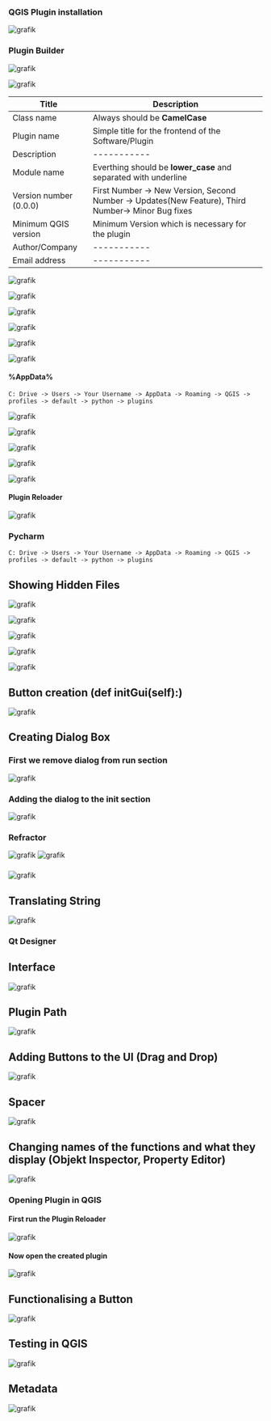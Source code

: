 ### QGIS Plugin installation

![grafik](https://github.com/Hamidrezaostadabbas/FOSS4G_Asia_2023/assets/104430434/a549805f-6c1d-400f-a7d8-70fe98cd0cad)

### Plugin Builder

![grafik](https://github.com/Hamidrezaostadabbas/FOSS4G_Asia_2023/assets/104430434/e5367ac0-7f40-4b5f-9ef0-a2724891142c)

![grafik](https://github.com/Hamidrezaostadabbas/FOSS4G_Asia_2023/assets/104430434/8db5419e-1dbd-48b9-8997-623c16a10feb)


|Title|Description|
|------|-----------|
|Class name|Always should be **CamelCase**|
|Plugin name|Simple title for the frontend of the Software/Plugin|
|Description|-----------|
|Module name|Everthing should be **lower_case** and separated with underline|
|Version number (0.0.0)| First Number -> New Version, Second Number -> Updates(New Feature), Third Number-> Minor Bug fixes|
|Minimum QGIS version| Minimum Version which is necessary for the plugin|
|Author/Company|-----------|
|Email address|-----------|


![grafik](https://github.com/Hamidrezaostadabbas/FOSS4G_Asia_2023/assets/104430434/fbe5b7c7-69c8-4710-b090-223a83862bc1)

![grafik](https://github.com/Hamidrezaostadabbas/FOSS4G_Asia_2023/assets/104430434/e9ef1079-6859-47e2-8afb-b0fc0f15863f)

![grafik](https://github.com/Hamidrezaostadabbas/FOSS4G_Asia_2023/assets/104430434/394bbaa0-24ca-4017-9091-fdc27e15e3d9)

![grafik](https://github.com/Hamidrezaostadabbas/FOSS4G_Asia_2023/assets/104430434/c5c52005-f856-4962-9204-eb2b97a7de7a)

![grafik](https://github.com/Hamidrezaostadabbas/FOSS4G_Asia_2023/assets/104430434/27d3fb23-e832-4352-8071-3c11dfd5e022)

![grafik](https://github.com/Hamidrezaostadabbas/FOSS4G_Asia_2023/assets/104430434/1a931d72-ace6-4819-b4e4-f22c6768273c)

#### %AppData%

```
C: Drive -> Users -> Your Username -> AppData -> Roaming -> QGIS -> profiles -> default -> python -> plugins
```
![grafik](https://github.com/Hamidrezaostadabbas/FOSS4G_Asia_2023/assets/104430434/7a91acf4-e2bc-41f0-8128-91bdd3ac9946)

![grafik](https://github.com/Hamidrezaostadabbas/FOSS4G_Asia_2023/assets/104430434/6b07d05c-cd41-4252-9032-fe8dd4f7e39c)

![grafik](https://github.com/Hamidrezaostadabbas/FOSS4G_Asia_2023/assets/104430434/af5f9977-a943-4f96-b28e-eff2dc678a04)

![grafik](https://github.com/Hamidrezaostadabbas/FOSS4G_Asia_2023/assets/104430434/e7c136aa-c5c7-4fd4-a142-1939bc447ded)

![grafik](https://github.com/Hamidrezaostadabbas/FOSS4G_Asia_2023/assets/104430434/822f0cee-3b23-4b6c-9f30-041fd87ca461)

#### Plugin Reloader

![grafik](https://github.com/Hamidrezaostadabbas/FOSS4G_Asia_2023/assets/104430434/0d8d41f4-a48a-4c57-b459-09395791737c)

### Pycharm

```
C: Drive -> Users -> Your Username -> AppData -> Roaming -> QGIS -> profiles -> default -> python -> plugins
```

## Showing Hidden Files

![grafik](https://github.com/Hamidrezaostadabbas/FOSS4G_Asia_2023/assets/104430434/a15c3b16-6849-4a8f-bdd2-8724645c58ca)

![grafik](https://github.com/Hamidrezaostadabbas/FOSS4G_Asia_2023/assets/104430434/2fc6916f-9277-4f5d-83f0-e8294ba86753)

![grafik](https://github.com/Hamidrezaostadabbas/FOSS4G_Asia_2023/assets/104430434/a568139a-453d-45ca-9f35-75d214f28f56)

![grafik](https://github.com/Hamidrezaostadabbas/FOSS4G_Asia_2023/assets/104430434/9202adba-7d8b-40ac-9235-047f5bf442c9)

![grafik](https://github.com/Hamidrezaostadabbas/FOSS4G_Asia_2023/assets/104430434/bcf6aa97-9f19-4d52-9274-004d274d9970)

## Button creation (def initGui(self):)

![grafik](https://github.com/Hamidrezaostadabbas/FOSS4G_Asia_2023/assets/104430434/b4f47df9-1371-488d-a798-3654f6cee0ef)

## Creating Dialog Box
### First we remove dialog from run section

![grafik](https://github.com/Hamidrezaostadabbas/FOSS4G_Asia_2023/assets/104430434/9b138204-203e-498e-a13a-059b47319c43)

### Adding the dialog to the __init__ section

![grafik](https://github.com/Hamidrezaostadabbas/FOSS4G_Asia_2023/assets/104430434/9e1dae8b-f0a1-4f65-8d2f-ab449d2d6803)

### Refractor

![grafik](https://github.com/Hamidrezaostadabbas/FOSS4G_Asia_2023/assets/104430434/27d8be64-c9a2-4ca8-bfbf-cd5c97d2b490)
![grafik](https://github.com/Hamidrezaostadabbas/FOSS4G_Asia_2023/assets/104430434/6dbbe0fc-3a66-4221-a9e6-3c38dcb607e7)

### 
![grafik](https://github.com/Hamidrezaostadabbas/FOSS4G_Asia_2023/assets/104430434/9bfc02c5-2cf7-4b64-9110-368f34aeedd9)


## Translating String

![grafik](https://github.com/Hamidrezaostadabbas/FOSS4G_Asia_2023/assets/104430434/6cccd870-7b58-44d5-8890-0a9e6824c0a2)

### Qt Designer

## Interface
![grafik](https://github.com/Hamidrezaostadabbas/FOSS4G_Asia_2023/assets/104430434/cbdcdd26-3f53-40a5-a2c8-92f2577d745b)

## Plugin Path
![grafik](https://github.com/Hamidrezaostadabbas/FOSS4G_Asia_2023/assets/104430434/2f6f6c11-1dc1-4ee5-9122-067bd316daba)

## Adding Buttons to the UI (Drag and Drop)
![grafik](https://github.com/Hamidrezaostadabbas/FOSS4G_Asia_2023/assets/104430434/d43d09eb-2eec-45ed-aac6-100b4492fad7)

## Spacer
![grafik](https://github.com/Hamidrezaostadabbas/FOSS4G_Asia_2023/assets/104430434/7ee6fcf5-945f-4b52-8b1e-37c9c6d73479)

## Changing names of the functions and what they display (Objekt Inspector, Property Editor)
![grafik](https://github.com/Hamidrezaostadabbas/FOSS4G_Asia_2023/assets/104430434/b3d6f3b2-bca5-4571-b449-d60a4c4c630e)

### Opening Plugin in QGIS
#### First run the Plugin Reloader 
![grafik](https://github.com/Hamidrezaostadabbas/FOSS4G_Asia_2023/assets/104430434/d6b5181f-741e-4389-b256-0f3ff380a23e)

#### Now open the created plugin
![grafik](https://github.com/Hamidrezaostadabbas/FOSS4G_Asia_2023/assets/104430434/0d818058-b15d-4ae2-8bfe-e9520402fa46)

## Functionalising a Button
![grafik](https://github.com/Hamidrezaostadabbas/FOSS4G_Asia_2023/assets/104430434/0c7ee52e-6ea5-406f-ab7c-f850e3a3c76d)

## Testing in QGIS
![grafik](https://github.com/Hamidrezaostadabbas/FOSS4G_Asia_2023/assets/104430434/c97a4908-1d5a-4e09-9150-665dfe3dc82d)

## Metadata
![grafik](https://github.com/Hamidrezaostadabbas/FOSS4G_Asia_2023/assets/104430434/eb5f4e06-53ff-477c-ac14-0588dfd0ac49)
